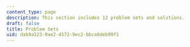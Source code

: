 ```yaml
---
content_type: page
description: This section includes 12 problem sets and solutions.
draft: false
title: Problem Sets
uid: dab9a123-9ae2-4572-9ec2-bbca6deb99f1
---
```

